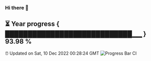 ### Hi there 👋
⏳ Year progress { ████████████████████████████▁▁ } 93.98 %
---
⏰ Updated on Sat, 10 Dec 2022 00:28:24 GMT
![Progress Bar CI](https://github.com/Moyi321/Moyi321/workflows/Progress%20Bar%20CI/badge.svg)
